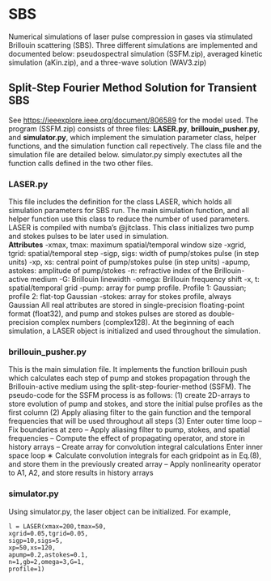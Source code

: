 # SBS
Numerical simulations of laser pulse compression in gases via stimulated Brillouin scattering (SBS). Three different simulations are implemented and documented below: pseudospectral simulation (SSFM.zip), averaged kinetic simulation (aKin.zip), and a three-wave solution (WAV3.zip)
## Split-Step Fourier Method Solution for Transient SBS
See https://ieeexplore.ieee.org/document/806589 for the model used. The program (SSFM.zip) consists of three files: **LASER.py**, **brillouin_pusher.py**, and **simulator.py**, which implement the simulation parameter class, helper functions, and the simulation function call repectively. The class file and the simulation file are detailed below. simulator.py simply exectutes all the function calls defined in the two other files.
### LASER.py
This file includes the definition for the class LASER, which holds all simulation parameters for SBS run. The main simulation function, and all helper function use this class to reduce the number of used parameters. LASER is compiled with numba’s @jitclass. This class initializes two pump and stokes pulses to be later used in simulation.<br />
**Attributes**
-xmax, tmax: maximum spatial/temporal window size
-xgrid, tgrid: spatial/temporal step
-sigp, sigs: width of pump/stokes pulse (in step units)
-xp, xs: central point of pump/stokes pulse (in step units)
-apump, astokes: amplitude of pump/stokes
-n: refractive index of the Brillouin-active medium
-G: Brillouin linewidth
-omega: Brillouin frequency shift
-x, t: spatial/temporal grid
-pump: array for pump profile. Profile 1: Gaussian; profile 2: flat-top Gaussian
-stokes: array for stokes profile, always Gaussian
All real attributes are stored in single-precision floating-point format (float32), and pump and stokes pulses are stored as double-precision complex numbers (complex128). At the beginning of each simulation, a LASER object is initialized and used throughout the simulation.
### brillouin_pusher.py
This is the main simulation file. It implements the function brillouin push which calculates each step of pump and stokes propagation through the Brillouin-active medium using the split-step-fourier-method (SSFM). The pseudo-code for the SSFM process is as follows:
(1) create 2D-arrays to store evolution of pump and stokes, and store the initial pulse profiles as the first column
(2) Apply aliasing filter to the gain function and the temporal frequencies that will be used throughout all steps
(3) Enter outer time loop
– Fix boundaries at zero
– Apply aliasing filter to pump, stokes, and spatial frequencies
– Compute the effect of propagating operator, and store in history arrays
– Create array for convolution integral calculations
  Enter inner space loop
    ∗ Calculate convolution integrals for each gridpoint as in Eq.(8), and store them in the previously created array
– Apply nonlinearity operator to A1, A2, and store results in history arrays
### simulator.py
Using simulator.py, the laser object can be initialized. For example,
```
l = LASER(xmax=200,tmax=50,
xgrid=0.05,tgrid=0.05,
sigp=10,sigs=5,
xp=50,xs=120,
apump=0.2,astokes=0.1,
n=1,gb=2,omega=3,G=1,
profile=1)
```
